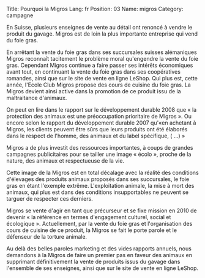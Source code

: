Title: Pourquoi la Migros
Lang: fr
Position: 03
Name: migros
Category: campagne

En Suisse, plusieurs enseignes de vente au détail ont renoncé à vendre le produit du gavage. Migros est de loin la plus importante entreprise qui vend du foie gras.

En arrêtant la vente du foie gras dans ses succursales suisses alémaniques Migros reconnaît tacitement le problème moral qu'engendre la vente du foie gras. Cependant Migros continue a faire passer ses intérêts économiques avant tout, en continuant la vente du foie gras dans ses coopératives romandes, ainsi que sur le site de vente en ligne LeShop. Qui plus est, cette année, l'Ecole Club Migros propose des cours de cuisine du foie gras. La Migros devient ainsi active dans la promotion de ce produit issu de la maltraitance d'animaux.

On peut en lire dans le rapport sur le développement durable 2008 que « la protection des animaux est une préoccupation prioritaire de Migros ». Ou encore selon le rapport du développement durable 2007 qu'«en achetant à Migros, les clients peuvent être sûrs que leurs produits ont été élaborés dans le respect de l'homme, des animaux et du label spécifique, ( ...) »

Migros a de plus investit des ressources importantes, à coups de grandes campagnes publicitaires pour se tailler une image « écolo », proche de la nature, des animaux et respectueuse de la vie.

Cette image de la Migros est en total décalage avec la réalité des conditions d'élevages des produits animaux proposés dans ses succursales, le foie gras en étant l'exemple extrême. L'exploitation animale, la mise à mort des animaux, qui plus est dans des conditions insupportables ne peuvent se targuer de respecter ces derniers.

Migros se vente d'agir en tant que précurseur et se fixe mission en 2010 de devenir « la référence en termes d'engagement culturel, social et écologique ». Actuellement, par la vente du foie gras et l'organisation des cours de cuisine de ce produit, la Migros se fait le porte parole et le défenseur de la torture animale.

Au delà des belles paroles marketing et des vides rapports annuels, nous demandons à la Migros de faire un premier pas en faveur des animaux en supprimant définitivement la vente de produits issus du gavage dans l'ensemble de ses enseignes, ainsi que sur le site de vente en ligne LeShop.
